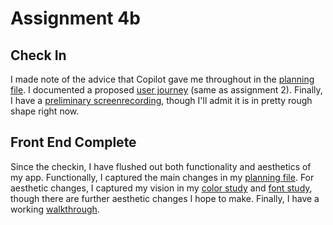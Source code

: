 # Assignment 4b 
## Check In

I made note of the advice that Copilot gave me throughout in the [planning file](/process_docs/planning/checkin_planning.md). I documented a proposed [user journey](/process_docs/user_journeys/user_journey.md) (same as assignment 2). Finally, I have a [preliminary screenrecording](/process_docs/walkthroughs/checkinWalkthrough.mp4), though I'll admit it is in pretty rough shape right now. 

## Front End Complete

Since the checkin, I have flushed out both functionality and aesthetics of my app. Functionally, I captured the main changes in my [planning file](/process_docs/planning/full_frontend_planning.md). For aesthetic changes, I captured my vision in my [color study](/process_docs/visual_design_study/ColorStudy.jpg) and [font study](/process_docs/visual_design_study/TextStudy.jpg), though there are further aesthetic changes I hope to make. Finally, I have a working [walkthrough](/process_docs/walkthroughs/4c-walkthrough.mp4). 